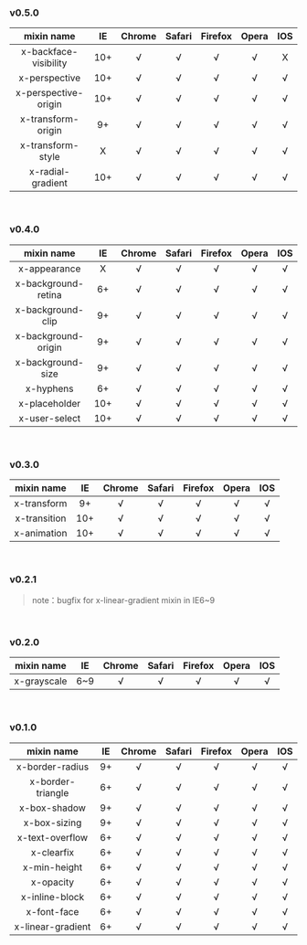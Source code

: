 ### v0.5.0

| mixin name | IE | Chrome | Safari | Firefox | Opera | IOS
|:----:|:----:|:----:|:----:|:----:|:----:|:----:|
|x-backface-visibility | 10+ | √ | √ | √ | √ | X |
|x-perspective | 10+ | √ | √ | √ | √ | √ |
|x-perspective-origin | 10+ | √ | √ | √ | √ | √ |
|x-transform-origin | 9+ | √ | √ | √ | √ | √ |
|x-transform-style | X | √ | √ | √ | √ | √ |
|x-radial-gradient | 10+ | √ | √ | √ | √ | √ |

<br>

### v0.4.0

| mixin name | IE | Chrome | Safari | Firefox | Opera | IOS
|:----:|:----:|:----:|:----:|:----:|:----:|:----:|
|x-appearance | X | √ | √ | √ | √ | √ |
|x-background-retina | 6+ | √ | √ | √ | √ | √ |
|x-background-clip | 9+ | √ | √ | √ | √ | √ |
|x-background-origin | 9+ | √ | √ | √ | √ | √ |
|x-background-size | 9+ | √ | √ | √ | √ | √ |
|x-hyphens | 6+ | √ | √ | √ | √ | √ |
|x-placeholder | 10+ | √ | √ | √ | √ | √ |
|x-user-select | 10+ | √ | √ | √ | √ | √ |

<br>

### v0.3.0

| mixin name | IE | Chrome | Safari | Firefox | Opera | IOS
|:----:|:----:|:----:|:----:|:----:|:----:|:----:|
|x-transform | 9+ | √ | √ | √ | √ | √ |
|x-transition | 10+ | √ | √ | √ | √ | √ |
|x-animation | 10+ | √ | √ | √ | √ | √ |

<br>

### v0.2.1

> note：bugfix for x-linear-gradient mixin in IE6~9

<br>

### v0.2.0

| mixin name | IE | Chrome | Safari | Firefox | Opera | IOS
|:----:|:----:|:----:|:----:|:----:|:----:|:----:|
|x-grayscale | 6~9 | √ | √ | √ | √ | √ |

<br>

### v0.1.0

| mixin name | IE | Chrome | Safari | Firefox | Opera | IOS
|:----:|:----:|:----:|:----:|:----:|:----:|:----:|
|x-border-radius | 9+ | √ | √ | √ | √ | √ |
|x-border-triangle | 6+ | √ | √ | √ | √ | √ |
|x-box-shadow | 9+ | √ | √ | √ | √ | √ |
|x-box-sizing | 9+ | √ | √ | √ | √ | √ |
|x-text-overflow | 6+ | √ | √ | √ | √ | √ |
|x-clearfix | 6+ | √ | √ | √ | √ | √ |
|x-min-height | 6+ | √ | √ | √ | √ | √ |
|x-opacity | 6+ | √ | √ | √ | √ | √ |
|x-inline-block | 6+ | √ | √ | √ | √ | √ |
|x-font-face | 6+ | √ | √ | √ | √ | √ |
|x-linear-gradient | 6+ | √ | √ | √ | √ | √ |

